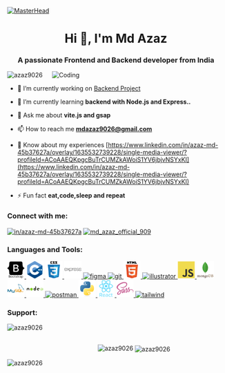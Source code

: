 [![MasterHead](https://mir-s3-cdn-cf.behance.net/project_modules/max_1200/79731568097599.5b50bca477735.jpg)](https://rishavchanda.io)
 
<h1 align="center">Hi 👋, I'm Md Azaz</h1>
<h3 align="center">A passionate Frontend and Backend developer from India</h3>

<img align="right"    alt="Coding" width="400" src="https://yt3.ggpht.com/a/AATXAJxnG_dGeCroC-Oz7fsVmv6DWq133LerN7Xuvw=s900-c-k-c0xffffffff-no-rj-mo">


<p align="left">  <img src="https://komarev.com/ghpvc/?username=azaz9026&label=Profile%20views&color=0e75b6&style=flat" alt="azaz9026" /> </p>

- 🔭 I’m currently working on [Backend Project](https://github.com/azaz9026/Complete-Restful-CRUD-APIs-)

- 🌱 I’m currently learning **backend with Node.js and Express..**

- 💬 Ask me about **vite.js and gsap**

- 📫 How to reach me **mdazaz9026@gmail.com**

- 📄 Know about my experiences [https://www.linkedin.com/in/azaz-md-45b37627a/overlay/1635532739228/single-media-viewer/?profileId=ACoAAEQKpgcBuTrCUMZkAWoiS1YV6jbjvNSYxKI](https://www.linkedin.com/in/azaz-md-45b37627a/overlay/1635532739228/single-media-viewer/?profileId=ACoAAEQKpgcBuTrCUMZkAWoiS1YV6jbjvNSYxKI)

- ⚡ Fun fact **eat,code,sleep and repeat**

<h3 align="left">Connect with me:</h3>
<p align="left">
<a href="https://linkedin.com/in/in/azaz-md-45b37627a" target="blank"><img align="center" src="https://raw.githubusercontent.com/rahuldkjain/github-profile-readme-generator/master/src/images/icons/Social/linked-in-alt.svg" alt="in/azaz-md-45b37627a" height="30" width="40" /></a>
<a href="https://instagram.com/md_azaz_official_909" target="blank"><img align="center" src="https://raw.githubusercontent.com/rahuldkjain/github-profile-readme-generator/master/src/images/icons/Social/instagram.svg" alt="md_azaz_official_909" height="30" width="40" /></a>
</p>

<h3 align="left">Languages and Tools:</h3>
<p align="left"> <a href="https://getbootstrap.com" target="_blank" rel="noreferrer"> <img src="https://raw.githubusercontent.com/devicons/devicon/master/icons/bootstrap/bootstrap-plain-wordmark.svg" alt="bootstrap" width="40" height="40"/> </a> <a href="https://www.w3schools.com/cpp/" target="_blank" rel="noreferrer"> <img src="https://raw.githubusercontent.com/devicons/devicon/master/icons/cplusplus/cplusplus-original.svg" alt="cplusplus" width="40" height="40"/> </a> <a href="https://www.w3schools.com/css/" target="_blank" rel="noreferrer"> <img src="https://raw.githubusercontent.com/devicons/devicon/master/icons/css3/css3-original-wordmark.svg" alt="css3" width="40" height="40"/> </a> <a href="https://expressjs.com" target="_blank" rel="noreferrer"> <img src="https://raw.githubusercontent.com/devicons/devicon/master/icons/express/express-original-wordmark.svg" alt="express" width="40" height="40"/> </a> <a href="https://www.figma.com/" target="_blank" rel="noreferrer"> <img src="https://www.vectorlogo.zone/logos/figma/figma-icon.svg" alt="figma" width="40" height="40"/> </a> <a href="https://git-scm.com/" target="_blank" rel="noreferrer"> <img src="https://www.vectorlogo.zone/logos/git-scm/git-scm-icon.svg" alt="git" width="40" height="40"/> </a> <a href="https://www.w3.org/html/" target="_blank" rel="noreferrer"> <img src="https://raw.githubusercontent.com/devicons/devicon/master/icons/html5/html5-original-wordmark.svg" alt="html5" width="40" height="40"/> </a> <a href="https://www.adobe.com/in/products/illustrator.html" target="_blank" rel="noreferrer"> <img src="https://www.vectorlogo.zone/logos/adobe_illustrator/adobe_illustrator-icon.svg" alt="illustrator" width="40" height="40"/> </a> <a href="https://developer.mozilla.org/en-US/docs/Web/JavaScript" target="_blank" rel="noreferrer"> <img src="https://raw.githubusercontent.com/devicons/devicon/master/icons/javascript/javascript-original.svg" alt="javascript" width="40" height="40"/> </a> <a href="https://www.mongodb.com/" target="_blank" rel="noreferrer"> <img src="https://raw.githubusercontent.com/devicons/devicon/master/icons/mongodb/mongodb-original-wordmark.svg" alt="mongodb" width="40" height="40"/> </a> <a href="https://www.mysql.com/" target="_blank" rel="noreferrer"> <img src="https://raw.githubusercontent.com/devicons/devicon/master/icons/mysql/mysql-original-wordmark.svg" alt="mysql" width="40" height="40"/> </a> <a href="https://nodejs.org" target="_blank" rel="noreferrer"> <img src="https://raw.githubusercontent.com/devicons/devicon/master/icons/nodejs/nodejs-original-wordmark.svg" alt="nodejs" width="40" height="40"/> </a> <a href="https://postman.com" target="_blank" rel="noreferrer"> <img src="https://www.vectorlogo.zone/logos/getpostman/getpostman-icon.svg" alt="postman" width="40" height="40"/> </a> <a href="https://www.python.org" target="_blank" rel="noreferrer"> <img src="https://raw.githubusercontent.com/devicons/devicon/master/icons/python/python-original.svg" alt="python" width="40" height="40"/> </a> <a href="https://reactjs.org/" target="_blank" rel="noreferrer"> <img src="https://raw.githubusercontent.com/devicons/devicon/master/icons/react/react-original-wordmark.svg" alt="react" width="40" height="40"/> </a> <a href="https://sass-lang.com" target="_blank" rel="noreferrer"> <img src="https://raw.githubusercontent.com/devicons/devicon/master/icons/sass/sass-original.svg" alt="sass" width="40" height="40"/> </a> <a href="https://tailwindcss.com/" target="_blank" rel="noreferrer"> <img src="https://www.vectorlogo.zone/logos/tailwindcss/tailwindcss-icon.svg" alt="tailwind" width="40" height="40"/> </a> </p>

<h3 align="left">Support:</h3>
<p><a href="https://www.buymeacoffee.com/azaz9026"> <img align="left" src="https://cdn.buymeacoffee.com/buttons/v2/default-yellow.png" height="50" width="210" alt="azaz9026" /></a></p><br><br>

<p><img align="left" src="https://github-readme-stats.vercel.app/api/top-langs?username=azaz9026&show_icons=true&locale=en&layout=compact" alt="azaz9026" /></p>

<p>&nbsp;<img align="center" src="https://github-readme-stats.vercel.app/api?username=azaz9026&show_icons=true&locale=en" alt="azaz9026" /></p>

<p><img align="center" src="https://github-readme-streak-stats.herokuapp.com/?user=azaz9026&" alt="azaz9026" /></p>


